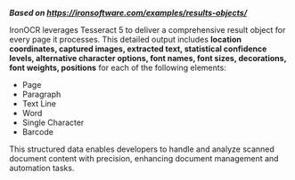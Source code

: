 ***Based on <https://ironsoftware.com/examples/results-objects/>***

IronOCR leverages Tesseract 5 to deliver a comprehensive result object for every page it processes. This detailed output includes **location coordinates, captured images, extracted text, statistical confidence levels, alternative character options, font names, font sizes, decorations, font weights, positions** for each of the following elements:

- Page
- Paragraph
- Text Line
- Word
- Single Character
- Barcode

This structured data enables developers to handle and analyze scanned document content with precision, enhancing document management and automation tasks.
